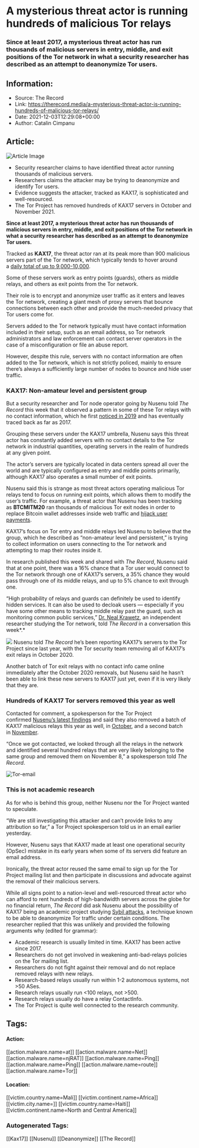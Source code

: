 # A mysterious threat actor is running hundreds of malicious Tor relays
### Since at least 2017, a mysterious threat actor has run thousands of malicious servers in entry, middle, and exit positions of the Tor network in what a security researcher has described as an attempt to deanonymize Tor users.

## Information:
+ Source: The Record
+ Link: https://therecord.media/a-mysterious-threat-actor-is-running-hundreds-of-malicious-tor-relays/
+ Date: 2021-12-03T12:29:08+00:00
+ Author: Catalin Cimpanu


## Article:
![Article Image](https://therecord.media/wp-content/uploads/2021/12/Tor-Project.png)

* Security researcher claims to have identified threat actor running thousands of malicious servers.
* Researchers claims the attacker may be trying to deanonymize and identify Tor users.
* Evidence suggests the attacker, tracked as KAX17, is sophisticated and well-resourced.
* The Tor Project has removed hundreds of KAX17 servers in October and November 2021.


**Since at least 2017, a mysterious threat actor has run thousands of malicious servers in entry, middle, and exit positions of the Tor network in what a security researcher has described as an attempt to deanonymize Tor users.**


Tracked as **KAX17**, the threat actor ran at its peak more than 900 malicious servers part of the Tor network, which typically tends to hover around a [daily total of up to 9,000-10,000](https://metrics.torproject.org/networksize.html).


Some of these servers work as entry points (guards), others as middle relays, and others as exit points from the Tor network.


Their role is to encrypt and anonymize user traffic as it enters and leaves the Tor network, creating a giant mesh of proxy servers that bounce connections between each other and provide the much-needed privacy that Tor users come for.


Servers added to the Tor network typically must have contact information included in their setup, such as an email address, so Tor network administrators and law enforcement can contact server operators in the case of a misconfiguration or file an abuse report.


However, despite this rule, servers with no contact information are often added to the Tor network, which is not strictly policed, mainly to ensure there’s always a sufficiently large number of nodes to bounce and hide user traffic.


### KAX17: Non-amateur level and persistent group


But a security researcher and Tor node operator going by Nusenu told *The Record* this week that it observed a pattern in some of these Tor relays with no contact information, which he first [noticed in 2019](https://nusenu.medium.com/the-growing-problem-of-malicious-relays-on-the-tor-network-2f14198af548) and has eventually traced back as far as 2017.


Grouping these servers under the KAX17 umbrella, Nusenu says this threat actor has constantly added servers with no contact details to the Tor network in industrial quantities, operating servers in the realm of hundreds at any given point.


The actor’s servers are typically located in data centers spread all over the world and are typically configured as entry and middle points primarily, although KAX17 also operates a small number of exit points.


Nusenu said this is strange as most threat actors operating malicious Tor relays tend to focus on running exit points, which allows them to modify the user’s traffic. For example, a threat actor that Nusenu has been tracking as **BTCMITM20** ran thousands of malicious Tor exit nodes in order to replace Bitcoin wallet addresses inside web traffic and [hijack user payments](https://therecord.media/thousands-of-tor-exit-nodes-attacked-cryptocurrency-users-over-the-past-year/).


KAX17’s focus on Tor entry and middle relays led Nusenu to believe that the group, which he described as “non-amateur level and persistent,” is trying to collect information on users connecting to the Tor network and attempting to map their routes inside it.


In research published this week and shared with *The Record*, Nusenu said that at one point, there was a 16% chance that a Tor user would connect to the Tor network through one of KAX17’s servers, a 35% chance they would pass through one of its middle relays, and up to 5% chance to exit through one.


“High probability of relays and guards can definitely be used to identify hidden services. It can also be used to decloak users — especially if you have some other means to tracking middle relay past the guard, such as monitoring common public services,” [Dr. Neal Krawetz](http://www.hackerfactor.com/), an independent researcher studying the Tor network, told *The Record* in a conversation this week*.*


![](https://therecord.media/wp-content/uploads/2021/12/Tor-KAX17.png)
Nusenu told *The Record* he’s been reporting KAX17’s servers to the Tor Project since last year, with the Tor security team removing all of KAX17’s exit relays in October 2020.


Another batch of Tor exit relays with no contact info came online immediately after the October 2020 removals, but Nusenu said he hasn’t been able to link these new servers to KAX17 just yet, even if it is very likely that they are.


### Hundreds of KAX17 Tor servers removed this year as well


Contacted for comment, a spokesperson for the Tor Project confirmed [Nusenu’s latest findings](https://nusenu.medium.com/is-kax17-performing-de-anonymization-attacks-against-tor-users-42e566defce8) and said they also removed a batch of KAX17 malicious relays this year as well, in [October](https://gitlab.torproject.org/tpo/network-health/team/-/wikis/Rejected-fingerprints-found-in-attacks), and a second batch in [November](https://lists.torproject.org/pipermail/tor-relays/2021-November/019980.html).


“Once we got contacted, we looked through all the relays in the network and identified several hundred relays that are very likely belonging to the same group and removed them on November 8,” a spokesperson told *The Record*.


![Tor-email](https://therecord.media/wp-content/uploads/2021/12/Tor-email.png)
### This is not academic research


As for who is behind this group, neither Nusenu nor the Tor Project wanted to speculate.


“We are still investigating this attacker and can’t provide links to any attribution so far,” a Tor Project spokesperson told us in an email earlier yesterday.


However, Nusenu says that KAX17 made at least one operational security (OpSec) mistake in its early years when some of its servers did feature an email address.


Ironically, the threat actor reused the same email to sign up for the Tor Project mailing list and then participate in discussions and advocate against the removal of their malicious servers.


While all signs point to a nation-level and well-resourced threat actor who can afford to rent hundreds of high-bandwidth servers across the globe for no financial return, *The Record* did ask Nusenu about the possibility of KAX17 being an academic project studying [Sybil attacks](https://en.wikipedia.org/wiki/Sybil_attack), a technique known to be able to deanonymize Tor traffic under certain conditions. The researcher replied that this was unlikely and provided the following arguments why (edited for grammar):


* Academic research is usually limited in time. KAX17 has been active since 2017.
* Researchers do not get involved in weakening anti-bad-relays policies on the Tor mailing list.
* Researchers do not fight against their removal and do not replace removed relays with new relays.
* Research-based relays usually run within 1-2 autonomous systems, not >50 ASes.
* Research relays usually run <100 relays, not >500.
* Research relays usually do have a relay ContactInfo.
* The Tor Project is quite well connected to the research community.





## Tags:

#### Action:
[[action.malware.name=at]] [[action.malware.name=Net]] [[action.malware.name=njRAT]] [[action.malware.name=Ping]] [[action.malware.name=Ping]] [[action.malware.name=route]] [[action.malware.name=Tor]]

#### Location:
[[victim.country.name=Mali]] [[victim.continent.name=Africa]] [[victim.city.name=]] [[victim.country.name=Haiti]] [[victim.continent.name=North and Central America]]

### Autogenerated Tags:
[[Kax17]] [[Nusenu]] [[Deanonymize]] [[The Record]]

